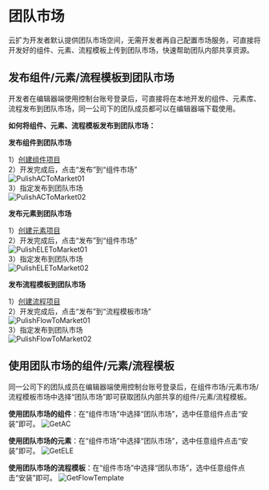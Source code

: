 # 团队市场

云扩为开发者默认提供团队市场空间，无需开发者再自己配置市场服务，可直接将开发好的组件、元素、流程模板上传到团队市场，快速帮助团队内部共享资源。


## 发布组件/元素/流程模板到团队市场

开发者在编辑器端使用控制台账号登录后，可直接将在本地开发的组件、元素库、流程发布到团队市场，同一公司下的团队成员都可以在编辑器端下载使用。</br>

**如何将组件、元素、流程模板发布到团队市场：**

**发布组件到团队市场**

1）[创建组件项目](../process/CreateProject/CreateLibrary.md)</br>
2）开发完成后，点击“发布”到“组件市场”</br>
![PulishACToMarket01](https://docimages.blob.core.chinacloudapi.cn/images/Studio/Market/TeamMarket/PulishACToMarket01.png)
</br>
3）指定发布到团队市场</br>
![PulishACToMarket02](https://docimages.blob.core.chinacloudapi.cn/images/Studio/Market/TeamMarket/PulishACToMarket02.png)
</br>

**发布元素到团队市场**

1）[创建元素项目](../process/CreateProject/create-element-project.md)</br>
2）开发完成后，点击“发布”到“组件市场”</br>
![PulishELEToMarket01](https://docimages.blob.core.chinacloudapi.cn/images/Studio/Market/TeamMarket/PublishEleToMarket01.png)</br>
3）指定发布到团队市场</br>
![PulishELEToMarket02](https://docimages.blob.core.chinacloudapi.cn/images/Studio/Market/TeamMarket/PublishEleToMarket02.png)</br>

**发布流程模板到团队市场**

1）[创建流程项目](../process/CreateProject/CreateProject.md)</br>
2）开发完成后，点击“发布”到“流程模板市场”</br>
![PulishFlowToMarket01](https://docimages.blob.core.chinacloudapi.cn/images/Studio/Market/TeamMarket/PublishFlowtoMarket01.png)</br>
3）指定发布到团队市场</br>
![PulishFlowToMarket02](https://docimages.blob.core.chinacloudapi.cn/images/Studio/Market/TeamMarket/PublishFlowtoMarket02.png)</br>


## 使用团队市场的组件/元素/流程模板

同一公司下的团队成员在编辑器端使用控制台账号登录后，在组件市场/元素市场/流程模板市场中选择“团队市场”即可获取团队内部共享的组件/元素/流程模板。

**使用团队市场的组件**：在“组件市场”中选择“团队市场”，选中任意组件点击“安装”即可。
![GetAC](https://docimages.blob.core.chinacloudapi.cn/images/Studio/Market/TeamMarket/GetACFromMarket.png)

**使用团队市场的元素**：在“组件市场”中选择“团队市场”，选中任意组件点击“安装”即可。
![GetELE](https://docimages.blob.core.chinacloudapi.cn/images/Studio/Market/TeamMarket/GetELEFromMarket.png)

**使用团队市场的流程模板**：在“组件市场”中选择“团队市场”，选中任意组件点击“安装”即可。
![GetFlowTemplate](https://docimages.blob.core.chinacloudapi.cn/images/Studio/Market/TeamMarket/GetFlowFromMarket.png)


